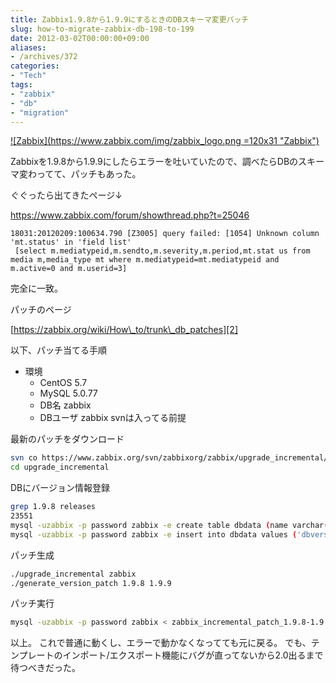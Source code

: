 ```yaml
---
title: Zabbix1.9.8から1.9.9にするときのDBスキーマ変更パッチ
slug: how-to-migrate-zabbix-db-198-to-199
date: 2012-03-02T00:00:00+09:00
aliases:
- /archives/372
categories: 
- "Tech"
tags: 
- "zabbix"
- "db"
- "migration"
---
```


[![Zabbix](https://www.zabbix.com/img/zabbix_logo.png =120x31 "Zabbix")][1]

Zabbixを1.9.8から1.9.9にしたらエラーを吐いていたので、調べたらDBのスキーマ変わってて、パッチもあった。

ぐぐったら出てきたページ↓

<https://www.zabbix.com/forum/showthread.php?t=25046>

```
18031:20120209:100634.790 [Z3005] query failed: [1054] Unknown column 'mt.status' in 'field list'
 [select m.mediatypeid,m.sendto,m.severity,m.period,mt.stat us from media m,media_type mt where m.mediatypeid=mt.mediatypeid and m.active=0 and m.userid=3]
```

完全に一致。

パッチのページ

[https://zabbix.org/wiki/How\_to/trunk\_db_patches][2]

以下、パッチ当てる手順

* 環境
    * CentOS 5.7
    * MySQL 5.0.77
    * DB名 zabbix
    * DBユーザ zabbix svnは入ってる前提

最新のパッチをダウンロード

```bash
svn co https://www.zabbix.org/svn/zabbixorg/zabbix/upgrade_incremental/
cd upgrade_incremental
```


DBにバージョン情報登録

```bash
grep 1.9.8 releases
23551
mysql -uzabbix -p password zabbix -e create table dbdata (name varchar(32), value int)
mysql -uzabbix -p password zabbix -e insert into dbdata values ('dbversion', '23551')
```

パッチ生成

```bash
./upgrade_incremental zabbix
./generate_version_patch 1.9.8 1.9.9
```

パッチ実行

```bash
mysql -uzabbix -p password zabbix < zabbix_incremental_patch_1.9.8-1.9.9.sql
```

以上。
これで普通に動くし、エラーで動かなくなってても元に戻る。
でも、テンプレートのインポート/エクスポート機能にバグが直ってないから2.0出るまで待つべきだった。

 [1]: https://www.zabbix.com/
 [2]: https://zabbix.org/wiki/How_to/trunk_db_patches
